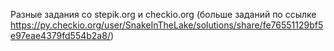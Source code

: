 Разные задания со stepik.org и checkio.org (больше заданий по ссылке https://py.checkio.org/user/SnakeInTheLake/solutions/share/fe76551129bf5e97eae4379fd554b2a8/)
